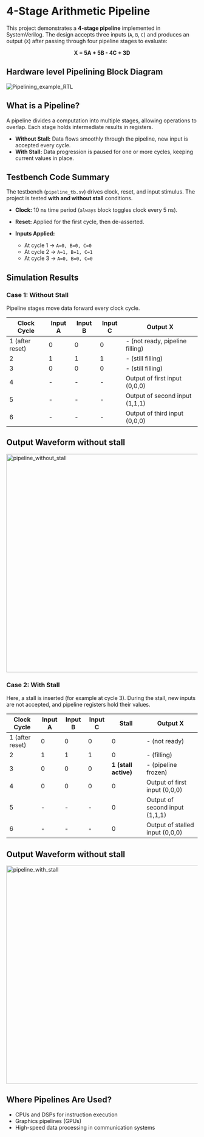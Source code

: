 # 4-Stage Arithmetic Pipeline 

This project demonstrates a **4-stage pipeline** implemented in SystemVerilog. The design accepts three inputs (`A`, `B`, `C`) and produces an output (`X`) after passing through four pipeline stages to evaluate:
<p align="center">
  <b>X = 5A + 5B - 4C + 3D </b>
</p>

## Hardware level Pipelining Block Diagram 

![Pipelining_example_RTL](https://github.com/user-attachments/assets/963e2db7-380c-4fca-a1e5-6728acc71b55)

## What is a Pipeline?

A pipeline divides a computation into multiple stages, allowing operations to overlap. Each stage holds intermediate results in registers.

* **Without Stall:** Data flows smoothly through the pipeline, new input is accepted every cycle.
* **With Stall:** Data progression is paused for one or more cycles, keeping current values in place.

## Testbench Code Summary
The testbench (`pipeline_tb.sv`) drives clock, reset, and input stimulus. The project is tested **with and without stall** conditions.

* **Clock:** 10 ns time period (`always` block toggles clock every 5 ns).
* **Reset:** Applied for the first cycle, then de-asserted.
* **Inputs Applied:**

  * At cycle 1 → `A=0, B=0, C=0`
  * At cycle 2 → `A=1, B=1, C=1`
  * At cycle 3 → `A=0, B=0, C=0`

## Simulation Results

### Case 1: **Without Stall**

Pipeline stages move data forward every clock cycle.

| Clock Cycle     | Input A | Input B | Input C | Output X                        |
| --------------- | ------- | ------- | ------- | ------------------------------- |
| 1 (after reset) | 0       | 0       | 0       | - (not ready, pipeline filling) |
| 2               | 1       | 1       | 1       | - (still filling)               |
| 3               | 0       | 0       | 0       | - (still filling)               |
| 4               | -       | -       | -       | Output of first input (0,0,0)   |
| 5               | -       | -       | -       | Output of second input (1,1,1)  |
| 6               | -       | -       | -       | Output of third input (0,0,0)   |

## </i>Output Waveform without stall</i>
<img width="1358" height="574" alt="pipeline_without_stall" src="https://github.com/user-attachments/assets/3a59c333-3fc3-4efa-9fae-611afcaa75f5" />

### Case 2: **With Stall**

Here, a stall is inserted (for example at cycle 3). During the stall, new inputs are not accepted, and pipeline registers hold their values.

| Clock Cycle     | Input A | Input B | Input C | Stall                | Output X                        |
| --------------- | ------- | ------- | ------- | -------------------- | ------------------------------- |
| 1 (after reset) | 0       | 0       | 0       | 0                    | - (not ready)                   |
| 2               | 1       | 1       | 1       | 0                    | - (filling)                     |
| 3               | 0       | 0       | 0       | **1 (stall active)** | - (pipeline frozen)             |
| 4               | 0       | 0       | 0       | 0                    | Output of first input (0,0,0)   |
| 5               | -       | -       | -       | 0                    | Output of second input (1,1,1)  |
| 6               | -       | -       | -       | 0                    | Output of stalled input (0,0,0) |

## </i>Output Waveform without stall</i>

<img width="1358" height="574" alt="pipeline_with_stall" src="https://github.com/user-attachments/assets/0219c9f1-3b06-4ac0-91eb-0375af31b94e" />

## Where Pipelines Are Used?

* CPUs and DSPs for instruction execution
* Graphics pipelines (GPUs)
* High-speed data processing in communication systems
